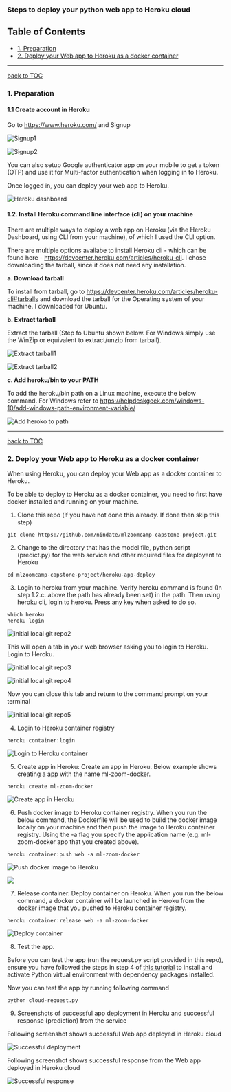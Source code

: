 ### Steps to deploy your python web app to Heroku cloud

<a id='toc'></a>
<a id='toc'></a>
## Table of Contents
* [1. Preparation](#preparation)
* [2. Deploy your Web app to Heroku as a docker container](#deploy-app)


----
<a id='preparation'></a>
[back to TOC](#toc)
### 1. Preparation
#### 1.1 Create account in Heroku

Go to https://www.heroku.com/ and Signup

![Signup1](images/1-heroku-signup-1.png)

![Signup2](images/2-heroku-signup-2.png)

You can also setup Google authenticator app on your mobile to get a token (OTP) and use it for Multi-factor authentication when logging in to Heroku.

Once logged in, you can deploy your web app to Heroku.

![Heroku dashboard](images/3-heroku-dashboard.png)

#### 1.2. Install Heroku command line interface (cli) on your machine

There are multiple ways to deploy a web app on Heroku (via the Heroku Dashboard, using CLI from your machine), of which I used the CLI option.

There are multiple options availabe to install Heroku cli - which can be found here - https://devcenter.heroku.com/articles/heroku-cli. I chose downloading the tarball, since it does not need any installation. 

**a. Download tarball**

To install from tarball, go to https://devcenter.heroku.com/articles/heroku-cli#tarballs and download the tarball for the Operating system of your machine. I downloaded for Ubuntu.

**b. Extract tarball**

Extract the tarball (Step fo Ubuntu shown below. For Windows simply use the WinZip or equivalent to extract/unzip from tarball).

![Extract tarball1](images/5-heroku-extract-tarball-ubuntu-1.png)

![Extract tarball2](images/6-heroku-extract-tarball-ubuntu-2.png)

**c. Add heroku/bin to your PATH**

To add the heroku/bin path on a Linux machine, execute the below command. For Windows refer to https://helpdeskgeek.com/windows-10/add-windows-path-environment-variable/

![Add heroko to path](images/7-add-heroku-path.png)

----
[back to TOC](#toc)
<a id='deploy-app'></a>
### 2. Deploy your Web app to Heroku as a docker container
When using Heroku, you can deploy your Web app as a docker container to Heroku.

To be able to deploy to Heroku as a docker container, you need to first have docker installed and running on your machine. 
1. Clone this repo (if you have not done this already. If done then skip this step)

```
git clone https://github.com/nindate/mlzoomcamp-capstone-project.git
```

2. Change to the directory that has the model file, python script (predict.py) for the web service and other required files for deployent to Heroku

```
cd mlzoomcamp-capstone-project/heroku-app-deploy
```

3. Login to heroku from your machine. Verify heroku command is found (In step 1.2.c. above the path has already been set) in the path. Then using heroku cli, login to heroku.  Press any key when asked to do so.

```
which heroku
heroku login
```

![initial local git repo2](images/15-heroku-webapp-deploy-8.png)
  
This will open a tab in your web browser asking you to login to Heroku. Login to Heroku.

![initial local git repo3](images/16-heroku-webapp-deploy-9.png)

![initial local git repo4](images/17-heroku-webapp-deploy-10.png)

Now you can close this tab and return to the command prompt on your terminal
  
![initial local git repo5](images/18-heroku-webapp-deploy-11.png)

4. Login to Heroku container registry

```
heroku container:login
```

![Login to Heroku container](images/hd-3-heroku-container-login.png)

5. Create app in Heroku: Create an app in Heroku. Below example shows creating a app with the name ml-zoom-docker.

```
heroku create ml-zoom-docker
```

![Create app in Heroku](images/hd-4-create-app.png)

6. Push docker image to Heroku container registry. When you run the below command, the Dockerfile will be used to build the docker image locally on your machine and then push the image to Heroku container registry. Using the -a flag you specify the application name (e.g. ml-zoom-docker app that you created above).

```
heroku container:push web -a ml-zoom-docker
```

![Push docker image to Heroku](images/hd-5-push-container-1.png)

![](images/hd-5-push-container-2.png)

7. Release container. Deploy container on Heroku. When you run the below command, a docker container will be launched in Heroku from the docker image that you pushed to Heroku container registry.

```
heroku container:release web -a ml-zoom-docker
```

![Deploy container](images/hd-6-container-release.png)

8. Test the app. 

Before you can test the app (run the request.py script provided in this repo), ensure you have followed the steps in step 4 of [this tutorial](https://github.com/nindate/mlzoomcamp-midterm-project#4-virtual-environment-and-package-dependencies) to install and activate Python virtual environment with dependency packages installed.

Now you can test the app by running following command

```
python cloud-request.py
```

9. Screenshots of successful app deployment in Heroku and successful response (prediction) from the service

Following screenshot shows successful Web app deployed in Heroku cloud

![Successful deployment](images/heroku-app-deployed.png)

Following screenshot shows successful response from the Web app deployed in Heroku cloud

![Successful response](images/heroku-app-response-success.png)

